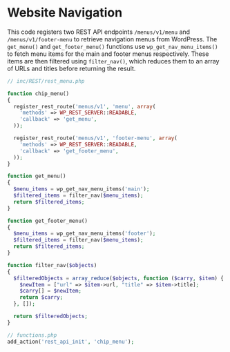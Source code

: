 # Website Navigation

This code registers two REST API endpoints `/menus/v1/menu` and `/menus/v1/footer-menu` to retrieve navigation menus from WordPress. The `get_menu()` and `get_footer_menu()` functions use `wp_get_nav_menu_items()` to fetch menu items for the main and footer menus respectively. These items are then filtered using `filter_nav()`, which reduces them to an array of URLs and titles before returning the result.

```php
// inc/REST/rest_menu.php

function chip_menu()
{
  register_rest_route('menus/v1', 'menu', array(
    'methods' => WP_REST_SERVER::READABLE,
    'callback' => 'get_menu',
  ));

  register_rest_route('menus/v1', 'footer-menu', array(
    'methods' => WP_REST_SERVER::READABLE,
    'callback' => 'get_footer_menu',
  ));
}

function get_menu()
{
  $menu_items = wp_get_nav_menu_items('main');
  $filtered_items = filter_nav($menu_items);
  return $filtered_items;
}

function get_footer_menu()
{
  $menu_items = wp_get_nav_menu_items('footer');
  $filtered_items = filter_nav($menu_items);
  return $filtered_items;
}

function filter_nav($objects)
{
  $filteredObjects = array_reduce($objects, function ($carry, $item) {
    $newItem = ["url" => $item->url, "title" => $item->title];
    $carry[] = $newItem;
    return $carry;
  }, []);

  return $filteredObjects;
}

// functions.php
add_action('rest_api_init', 'chip_menu');
```